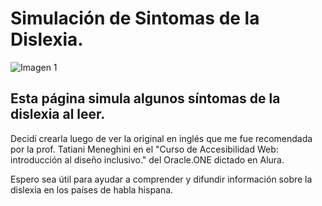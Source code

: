 # Simulación de Sintomas de la Dislexia.

![Imagen 1](https://ods.com.ar/wp-content/uploads/2021/10/dislexia-ti%CC%81tulo-blog-800x450-1.png)

## Esta página simula algunos síntomas de la dislexia al leer.

Decidí crearla luego de ver la original en inglés que me fue recomendada por la prof. Tatiani Meneghini en el "Curso de Accesibilidad Web: introducción al diseño inclusivo." del Oracle.ONE dictado en Alura.

Espero sea útil para ayudar a comprender y difundir información sobre la dislexia en los países de habla hispana.

